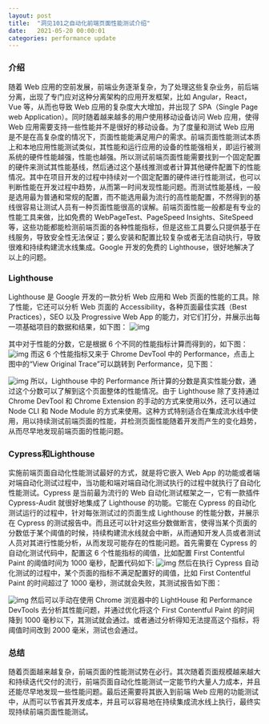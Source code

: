 ```yaml
---
layout: post
title:  "洞见101之自动化前端页面性能测试介绍"
date:   2021-05-20 00:00:01
categories: performance update
---
```


###  介绍
随着 Web 应用的空前发展，前端业务逐渐复杂，为了处理这些复杂业务，前后端分离，出现了专门应对这种分离架构的应用开发框架，比如 Angular，React，Vue 等，从而也导致 Web 应用的复杂度大大增加，并出现了 SPA（Single Page web Application）。同时随着越来越多的用户使用移动设备访问 Web 应用，使得 Web 应用需要支持一些性能并不是很好的移动设备。为了度量和测试 Web 应用是不是在高复杂度的情况下，页面性能能满足用户的需求。前端页面性能测试本质上和本地应用性能测试类似，其性能和运行应用的设备的性能强相关，即运行被测系统的硬件性能越强，性能也越强。所以测试前端页面性能需要找到一个固定配置的硬件来测试其性能基线，然后通过这个基线推测或者计算其他硬件配置下的性能情况。其中在项目开发的过程中持续对一个固定配置的硬件进行性能测试，也可以判断性能在开发过程中趋势，从而第一时间发现性能问题。而测试性能基线，一般是选用最为普通和常规的配置，而不能选用最为流行的高性能配置，不然得到的基线很容易让测试人员有一种页面性能很高的误解。前端页面性能一般都是有专业的性能工具来做，比如免费的 WebPageTest、PageSpeed Insights、SiteSpeed 等，这些功能都能检测前端页面的各种性能指标，但是这些工具要么只提供基于在线服务，导致安全性无法保证；要么安装和配置比较复杂或者无法自动执行，导致很难和持续构建流水线集成。Google 开发的免费的 Lighthouse，很好地解决了以上的问题。

### Lighthouse
Lighthouse 是 Google 开发的一款分析 Web 应用和 Web 页面的性能的工具。除了性能，它还可以分析 Web 页面的 Accessibility，各种页面最佳实践（Best Practices），SEO 以及 Progressive Web App 的能力，对它们打分，并展示出每一项基础项目的数据和结果，如下图：
![img](http://liuranthinking.com/assets/autotestforwebpage/1.png)

其中对于性能的分数，它是根据 6 个不同的性能指标计算而得到的，如下图：![img](http://liuranthinking.com/assets/autotestforwebpage/2.png)
而这 6 个性能指标又来于 Chrome DevTool 中的 Performance，点击上图中的“View Original Trace”可以跳转到 Performance，见下图：

![img](http://liuranthinking.com/assets/autotestforwebpage/3.png)
所以，Lighthouse 中的 Performance 所计算的分数是真实性能分数，通过这个分数可以了解到这个页面整体的性能情况。由于 Lighthouse 除了支持通过 Chrome DevTool 和 Chrome Extension 的手动的方式来使用以外，还可以通过 Node CLI 和 Node Module 的方式来使用。这种方式特别适合在集成流水线中使用，用以持续测试前端页面的性能，并检测页面性能随着开发而产生的变化趋势，从而尽早地发现前端页面的性能问题。

### Cypress和Lighthouse
实施前端页面自动化性能测试最好的方式，就是将它嵌入 Web App 的功能或者端对端自动化测试过程中，当功能和端对端自动化测试执行的过程中就执行了自动化性能测试。Cypress 是当前最为流行的 Web 自动化测试框架之一，它有一款插件 Cypress-Audit 就很好地集成了 Lighthouse 的功能。它能在 Cypress 的自动化测试运行的过程中，针对每张测试过的页面生成 Lighthouse 的性能分数，并展示在 Cypress 的测试报告中。而且还可以针对这些分数做断言，使得当某个页面的分数低于某个阈值的时候，持续构建流水线就会中断，从而通知开发人员或者测试人员对其进行性能分析，从而发现可能存在的性能问题。首先需要在 Cypress 的自动化测试代码中，配置这 6 个性能指标的阈值，比如配置 First Contentful Paint 的阈值时间为 1000 毫秒，配置代码如下:
![img](http://liuranthinking.com/assets/autotestforwebpage/4.png)
然后在执行 Cypress 自动化测试的过程中，某个页面的指标不满足配置好的阈值，比如 First Contentful Paint 的时间超过了 1000 毫秒，测试就会失败，其测试报告如下图：

![img](http://liuranthinking.com/assets/autotestforwebpage/5.png)
然后可以手动在使用 Chrome 浏览器中的 LightHouse 和 Performance DevTools 去分析其性能问题，并通过优化将这个 First Contentful Paint 的时间降到 1000 毫秒以下，其测试就会通过。或者通过分析得知无法提高这个指标，将阈值时间改到 2000 毫米，测试也会通过。

### 总结
随着页面越来越复杂，前端页面的性能测试势在必行。其次随着页面规模越来越大和持续迭代交付的流行，前端页面自动化性能测试一定能节约大量人力成本，并且还能尽早地发现一些性能问题。最后还需要将其嵌入到前端 Web 应用的功能测试中，从而可以节省其开发成本，并且可以容易地在持续集成流水线上执行，最终实现持续前端页面性能测试。